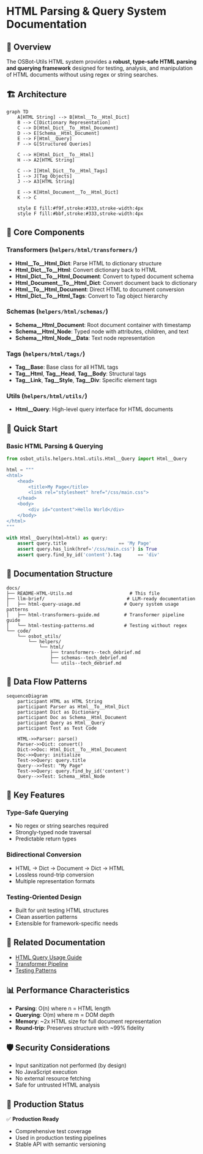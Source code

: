 # HTML Parsing & Query System Documentation

## 📘 Overview

The OSBot-Utils HTML system provides a **robust, type-safe HTML parsing and querying framework** designed for testing, analysis, and manipulation of HTML documents without using regex or string searches.

## 🏗️ Architecture

```mermaid
graph TD
    A[HTML String] --> B[Html__To__Html_Dict]
    B --> C[Dictionary Representation]
    C --> D[Html_Dict__To__Html_Document]
    D --> E[Schema__Html_Document]
    E --> F[Html__Query]
    F --> G[Structured Queries]
    
    C --> H[Html_Dict__To__Html]
    H --> A2[HTML String]
    
    C --> I[Html_Dict__To__Html_Tags]
    I --> J[Tag Objects]
    J --> A3[HTML String]
    
    E --> K[Html_Document__To__Html_Dict]
    K --> C
    
    style E fill:#f9f,stroke:#333,stroke-width:4px
    style F fill:#bbf,stroke:#333,stroke-width:4px
```

## 🧩 Core Components

### Transformers (`helpers/html/transformers/`)
- **Html__To__Html_Dict**: Parse HTML to dictionary structure
- **Html_Dict__To__Html**: Convert dictionary back to HTML
- **Html_Dict__To__Html_Document**: Convert to typed document schema
- **Html_Document__To__Html_Dict**: Convert document back to dictionary
- **Html__To__Html_Document**: Direct HTML to document conversion
- **Html_Dict__To__Html_Tags**: Convert to Tag object hierarchy

### Schemas (`helpers/html/schemas/`)
- **Schema__Html_Document**: Root document container with timestamp
- **Schema__Html_Node**: Typed node with attributes, children, and text
- **Schema__Html_Node__Data**: Text node representation

### Tags (`helpers/html/tags/`)
- **Tag__Base**: Base class for all HTML tags
- **Tag__Html**, **Tag__Head**, **Tag__Body**: Structural tags
- **Tag__Link**, **Tag__Style**, **Tag__Div**: Specific element tags

### Utils (`helpers/html/utils/`)
- **Html__Query**: High-level query interface for HTML documents

## 🚀 Quick Start

### Basic HTML Parsing & Querying

```python
from osbot_utils.helpers.html.utils.Html__Query import Html__Query

html = """
<html>
    <head>
        <title>My Page</title>
        <link rel="stylesheet" href="/css/main.css">
    </head>
    <body>
        <div id="content">Hello World</div>
    </body>
</html>
"""

with Html__Query(html=html) as query:
    assert query.title                   == 'My Page'
    assert query.has_link(href='/css/main.css') is True
    assert query.find_by_id('content').tag      == 'div'
```

## 📂 Documentation Structure

```
docs/
├── README-HTML-Utils.md                     # This file
├── llm-brief/                              # LLM-ready documentation
│   ├── html-query-usage.md                # Query system usage patterns
│   ├── html-transformers-guide.md         # Transformer pipeline guide
│   └── html-testing-patterns.md           # Testing without regex
└── code/
    └── osbot_utils/
        └── helpers/
            └── html/
                ├── transformers--tech_debrief.md
                ├── schemas--tech_debrief.md
                └── utils--tech_debrief.md
```

## 🔄 Data Flow Patterns

```mermaid
sequenceDiagram
    participant HTML as HTML String
    participant Parser as Html__To__Html_Dict
    participant Dict as Dictionary
    participant Doc as Schema__Html_Document
    participant Query as Html__Query
    participant Test as Test Code
    
    HTML->>Parser: parse()
    Parser->>Dict: convert()
    Dict->>Doc: Html_Dict__To__Html_Document
    Doc->>Query: initialize
    Test->>Query: query.title
    Query-->>Test: "My Page"
    Test->>Query: query.find_by_id('content')
    Query-->>Test: Schema__Html_Node
```

## 🎯 Key Features

### Type-Safe Querying
- No regex or string searches required
- Strongly-typed node traversal
- Predictable return types

### Bidirectional Conversion
- HTML → Dict → Document → Dict → HTML
- Lossless round-trip conversion
- Multiple representation formats

### Testing-Oriented Design
- Built for unit testing HTML structures
- Clean assertion patterns
- Extensible for framework-specific needs

## 🔗 Related Documentation

- [HTML Query Usage Guide](llm-brief/html-query-usage.md)
- [Transformer Pipeline](llm-brief/html-transformers-guide.md)
- [Testing Patterns](llm-brief/html-testing-patterns.md)

## 📊 Performance Characteristics

- **Parsing**: O(n) where n = HTML length
- **Querying**: O(m) where m = DOM depth
- **Memory**: ~2x HTML size for full document representation
- **Round-trip**: Preserves structure with ~99% fidelity

## 🛡️ Security Considerations

- Input sanitization not performed (by design)
- No JavaScript execution
- No external resource fetching
- Safe for untrusted HTML analysis

## 🚦 Production Status

✅ **Production Ready**
- Comprehensive test coverage
- Used in production testing pipelines
- Stable API with semantic versioning